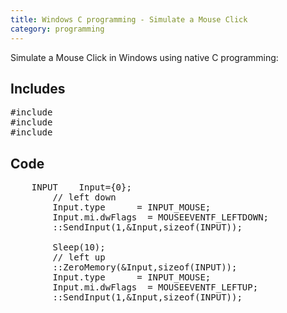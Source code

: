 ```yaml
---
title: Windows C programming - Simulate a Mouse Click
category: programming
---
```


Simulate a Mouse Click in Windows using native C programming:

Includes
--------
<pre>
#include <windows.h>
#include <Winuser.h>
#include <Wtsapi32.h>
</pre>

Code
---

<pre>
	INPUT    Input={0};
        // left down
        Input.type      = INPUT_MOUSE;
        Input.mi.dwFlags  = MOUSEEVENTF_LEFTDOWN;
        ::SendInput(1,&Input,sizeof(INPUT));

        Sleep(10);
        // left up
        ::ZeroMemory(&Input,sizeof(INPUT));
        Input.type      = INPUT_MOUSE;
        Input.mi.dwFlags  = MOUSEEVENTF_LEFTUP;
        ::SendInput(1,&Input,sizeof(INPUT));
</pre>
